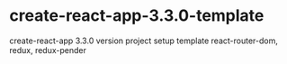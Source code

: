 # create-react-app-3.3.0-template
create-react-app 3.3.0 version project setup template  react-router-dom, redux, redux-pender 
